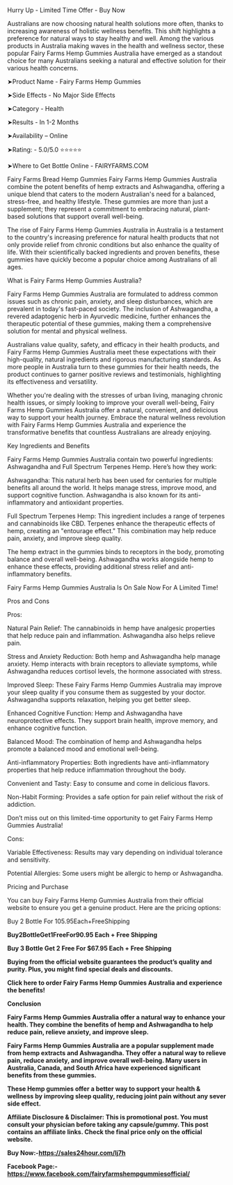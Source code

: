 Hurry Up - Limited Time Offer - Buy Now
 

Australians are now choosing natural health solutions more often, thanks to increasing awareness of holistic wellness benefits. This shift highlights a preference for natural ways to stay healthy and well. Among the various products in Australia making waves in the health and wellness sector, these popular Fairy Farms Hemp Gummies Australia have emerged as a standout choice for many Australians seeking a natural and effective solution for their various health concerns.

 

➤Product Name - Fairy Farms Hemp Gummies

➤Side Effects - No Major Side Effects

➤Category - Health

➤Results - In 1-2 Months

➤Availability – Online

➤Rating: - 5.0/5.0 ⭐⭐⭐⭐⭐

➤Where to Get Bottle Online - FAIRYFARMS.COM

 

Fairy Farms Bread Hemp Gummies
Fairy Farms Hemp Gummies Australia combine the potent benefits of hemp extracts and Ashwagandha, offering a unique blend that caters to the modern Australian's need for a balanced, stress-free, and healthy lifestyle. These gummies are more than just a supplement; they represent a commitment to embracing natural, plant-based solutions that support overall well-being.

The rise of Fairy Farms Hemp Gummies Australia in Australia is a testament to the country's increasing preference for natural health products that not only provide relief from chronic conditions but also enhance the quality of life. With their scientifically backed ingredients and proven benefits, these gummies have quickly become a popular choice among Australians of all ages.

 

 

What is Fairy Farms Hemp Gummies Australia?

Fairy Farms Hemp Gummies Australia are formulated to address common issues such as chronic pain, anxiety, and sleep disturbances, which are prevalent in today's fast-paced society. The inclusion of Ashwagandha, a revered adaptogenic herb in Ayurvedic medicine, further enhances the therapeutic potential of these gummies, making them a comprehensive solution for mental and physical wellness.

Australians value quality, safety, and efficacy in their health products, and Fairy Farms Hemp Gummies Australia meet these expectations with their high-quality, natural ingredients and rigorous manufacturing standards. As more people in Australia turn to these gummies for their health needs, the product continues to garner positive reviews and testimonials, highlighting its effectiveness and versatility.

Whether you're dealing with the stresses of urban living, managing chronic health issues, or simply looking to improve your overall well-being, Fairy Farms Hemp Gummies Australia offer a natural, convenient, and delicious way to support your health journey. Embrace the natural wellness revolution with Fairy Farms Hemp Gummies Australia and experience the transformative benefits that countless Australians are already enjoying.

 

Key Ingredients and Benefits

Fairy Farms Hemp Gummies Australia contain two powerful ingredients: Ashwagandha and Full Spectrum Terpenes Hemp. Here’s how they work:

Ashwagandha: This natural herb has been used for centuries for multiple benefits all around the world. It helps manage stress, improve mood, and support cognitive function. Ashwagandha is also known for its anti-inflammatory and antioxidant properties.

Full Spectrum Terpenes Hemp: This ingredient includes a range of terpenes and cannabinoids like CBD. Terpenes enhance the therapeutic effects of hemp, creating an "entourage effect." This combination may help reduce pain, anxiety, and improve sleep quality.

 

The hemp extract in the gummies binds to receptors in the body, promoting balance and overall well-being. Ashwagandha works alongside hemp to enhance these effects, providing additional stress relief and anti-inflammatory benefits.

 

Fairy Farms Hemp Gummies Australia Is On Sale Now For A Limited Time!


 

Pros and Cons

Pros:

Natural Pain Relief: The cannabinoids in hemp have analgesic properties that help reduce pain and inflammation. Ashwagandha also helps relieve pain.

Stress and Anxiety Reduction: Both hemp and Ashwagandha help manage anxiety. Hemp interacts with brain receptors to alleviate symptoms, while Ashwagandha reduces cortisol levels, the hormone associated with stress.

Improved Sleep: These Fairy Farms Hemp Gummies Australia may improve your sleep quality if you consume them as suggested by your doctor. Ashwagandha supports relaxation, helping you get better sleep.

Enhanced Cognitive Function: Hemp and Ashwagandha have neuroprotective effects. They support brain health, improve memory, and enhance cognitive function.

Balanced Mood: The combination of hemp and Ashwagandha helps promote a balanced mood and emotional well-being.

Anti-inflammatory Properties: Both ingredients have anti-inflammatory properties that help reduce inflammation throughout the body.

Convenient and Tasty: Easy to consume and come in delicious flavors.

Non-Habit Forming: Provides a safe option for pain relief without the risk of addiction.

Don’t miss out on this limited-time opportunity to get Fairy Farms Hemp Gummies Australia!

 

Cons:

Variable Effectiveness: Results may vary depending on individual tolerance and sensitivity.

Potential Allergies: Some users might be allergic to hemp or Ashwagandha.

 

Pricing and Purchase

You can buy Fairy Farms Hemp Gummies Australia from their official website to ensure you get a genuine product. Here are the pricing options:

Buy 2 Bottle For 105.95Each+FreeShipping</strong></p><p><strong>Buy2BottleGet1FreeFor90.95 Each + Free Shipping

Buy 3 Bottle Get 2 Free For $67.95 Each + Free Shipping

Buying from the official website guarantees the product’s quality and purity. Plus, you might find special deals and discounts.

 
Click here to order Fairy Farms Hemp Gummies Australia and experience the benefits!
 



Conclusion

Fairy Farms Hemp Gummies Australia offer a natural way to enhance your health. They combine the benefits of hemp and Ashwagandha to help reduce pain, relieve anxiety, and improve sleep.

Fairy Farms Hemp Gummies Australia are a popular supplement made from hemp extracts and Ashwagandha. They offer a natural way to relieve pain, reduce anxiety, and improve overall well-being. Many users in Australia, Canada, and South Africa have experienced significant benefits from these gummies.

These Hemp gummies offer a better way to support your health & wellness by improving sleep quality, reducing joint pain without any sever side effect.

Affiliate Disclosure & Disclaimer: This is promotional post. You must consult your physician before taking any capsule/gummy. This post contains an affiliate links. Check the final price only on the official website.

 

Buy Now:-https://sales24hour.com/lj7h 

Facebook Page:-https://www.facebook.com/fairyfarmshempgummiesofficial/ 
